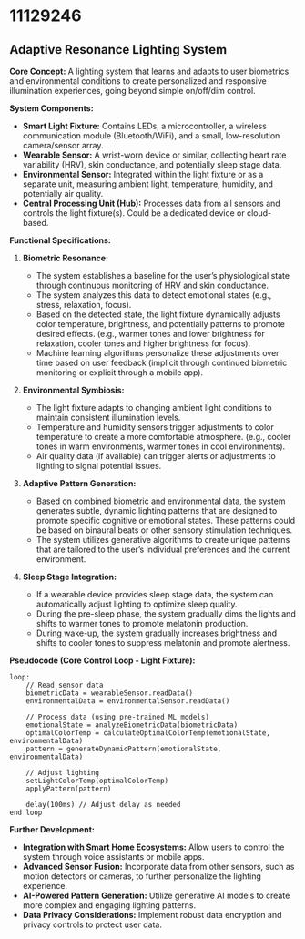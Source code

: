 # 11129246

## Adaptive Resonance Lighting System

**Core Concept:** A lighting system that learns and adapts to user biometrics and environmental conditions to create personalized and responsive illumination experiences, going beyond simple on/off/dim control.

**System Components:**

*   **Smart Light Fixture:** Contains LEDs, a microcontroller, a wireless communication module (Bluetooth/WiFi), and a small, low-resolution camera/sensor array.
*   **Wearable Sensor:** A wrist-worn device or similar, collecting heart rate variability (HRV), skin conductance, and potentially sleep stage data.
*   **Environmental Sensor:** Integrated within the light fixture or as a separate unit, measuring ambient light, temperature, humidity, and potentially air quality.
*   **Central Processing Unit (Hub):**  Processes data from all sensors and controls the light fixture(s). Could be a dedicated device or cloud-based.

**Functional Specifications:**

1.  **Biometric Resonance:**
    *   The system establishes a baseline for the user’s physiological state through continuous monitoring of HRV and skin conductance.
    *   The system analyzes this data to detect emotional states (e.g., stress, relaxation, focus).
    *   Based on the detected state, the light fixture dynamically adjusts color temperature, brightness, and potentially patterns to promote desired effects.  (e.g., warmer tones and lower brightness for relaxation, cooler tones and higher brightness for focus).
    *   Machine learning algorithms personalize these adjustments over time based on user feedback (implicit through continued biometric monitoring or explicit through a mobile app).

2.  **Environmental Symbiosis:**
    *   The light fixture adapts to changing ambient light conditions to maintain consistent illumination levels.
    *   Temperature and humidity sensors trigger adjustments to color temperature to create a more comfortable atmosphere. (e.g., cooler tones in warm environments, warmer tones in cool environments).
    *   Air quality data (if available) can trigger alerts or adjustments to lighting to signal potential issues.

3.  **Adaptive Pattern Generation:**
    *   Based on combined biometric and environmental data, the system generates subtle, dynamic lighting patterns that are designed to promote specific cognitive or emotional states.  These patterns could be based on binaural beats or other sensory stimulation techniques.
    *   The system utilizes generative algorithms to create unique patterns that are tailored to the user’s individual preferences and the current environment.

4.  **Sleep Stage Integration:**
    *   If a wearable device provides sleep stage data, the system can automatically adjust lighting to optimize sleep quality.
    *   During the pre-sleep phase, the system gradually dims the lights and shifts to warmer tones to promote melatonin production.
    *   During wake-up, the system gradually increases brightness and shifts to cooler tones to suppress melatonin and promote alertness.

**Pseudocode (Core Control Loop - Light Fixture):**

```
loop:
    // Read sensor data
    biometricData = wearableSensor.readData()
    environmentalData = environmentalSensor.readData()

    // Process data (using pre-trained ML models)
    emotionalState = analyzeBiometricData(biometricData)
    optimalColorTemp = calculateOptimalColorTemp(emotionalState, environmentalData)
    pattern = generateDynamicPattern(emotionalState, environmentalData)

    // Adjust lighting
    setLightColorTemp(optimalColorTemp)
    applyPattern(pattern)

    delay(100ms) // Adjust delay as needed
end loop
```

**Further Development:**

*   **Integration with Smart Home Ecosystems:** Allow users to control the system through voice assistants or mobile apps.
*   **Advanced Sensor Fusion:** Incorporate data from other sensors, such as motion detectors or cameras, to further personalize the lighting experience.
*   **AI-Powered Pattern Generation:** Utilize generative AI models to create more complex and engaging lighting patterns.
*   **Data Privacy Considerations:** Implement robust data encryption and privacy controls to protect user data.